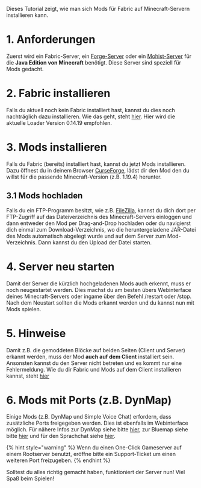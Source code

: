 Dieses Tutorial zeigt, wie man sich Mods für Fabric auf Minecraft-Servern installieren kann.

# 1. Anforderungen
Zuerst wird ein Fabric-Server, ein [Forge-Server](minecraft-server/mods-installieren-forge.md) oder ein [Mohist-Server](minecraft-server/mods-und-plugins.md) für die <b>Java Edition von Minecraft</b> benötigt. Diese Server sind speziell für Mods gedacht.

# 2. Fabric installieren
Falls du aktuell noch kein Fabric installiert hast, kannst du dies noch nachträglich dazu installieren. Wie das geht, steht [hier](minecraft-server/version-wechseln.md). Hier wird die aktuelle Loader Version 0.14.19 empfohlen.

# 3. Mods installieren
Falls du Fabric (bereits) installiert hast, kannst du jetzt Mods installieren. Dazu öffnest du in deinem Browser [CurseForge](https://curseforge.com/minecraft/mc-mods), lädst dir den Mod den du willst für die passende Minecraft-Version (z.B. 1.19.4) herunter.

## 3.1 Mods hochladen
Falls du ein FTP-Programm besitzt, wie z.B. [FileZilla](http://filezilla-project.org/), kannst du dich dort per FTP-Zugriff auf das Dateiverzeichnis des Minecraft-Servers einloggen und dann entweder den Mod per Drag-and-Drop hochladen oder du navigierst dich einmal zum Download-Verzeichnis, wo die heruntergeladene JAR-Datei des Mods automatisch abgelegt wurde und auf dem Server zum Mod-Verzeichnis. Dann kannst du den Upload der Datei starten.

# 4. Server neu starten
Damit der Server die kürzlich hochgeladenen Mods auch erkennt, muss er noch neugestartet werden. Dies machst du am besten übers Webinterface deines Minecraft-Servers oder ingame über den Befehl /restart oder /stop. Nach dem Neustart sollten die Mods erkannt werden und du kannst nun mit Mods spielen.

# 5. Hinweise
Damit z.B. die gemoddeten Blöcke auf beiden Seiten (Client und Server) erkannt werden, muss der Mod <b>auch auf dem Client</b> installiert sein. Ansonsten kannst du den Server nicht betreten und es kommt nur eine Fehlermeldung. Wie du dir Fabric und Mods auf dem Client installieren kannst, steht [hier](https://fabricmc.net/wiki/de:tutorial:adding_mods#:~:text=Um%20dem%20Fabric%2DClient%20eine,sie%20in%20diesem%20Ordner%20ab.)

# 6. Mods mit Ports (z.B. DynMap)
Einige Mods (z.B. DynMap und Simple Voice Chat) erfordern, dass zusätzliche Ports freigegeben werden. Dies ist ebenfalls im Webinterface möglich. Für nähere Infos zur DynMap siehe bitte [hier](minecraft-server/weltkarte.md), zur Bluemap siehe bitte [hier](minecraft-server/3d-weltkarte.md) und für den Sprachchat siehe [hier](minecraft-server/sprachchat.md).

{% hint style="warning" %}
Wenn du einen One-Click Gameserver auf einem Rootserver benutzt, eröffne bitte ein Support-Ticket um einen weiteren Port freizugeben.
{% endhint %}

Solltest du alles richtig gemacht haben, funktioniert der Server nun! Viel Spaß beim Spielen!
